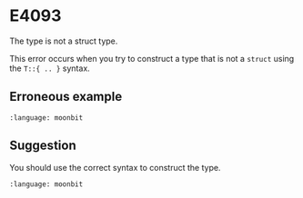 # E4093

The type is not a struct type.

This error occurs when you try to construct a type that is not a `struct` using
the `T::{ .. }` syntax.

## Erroneous example

```{literalinclude} /sources/error_codes/E4093_error/top.mbt
:language: moonbit
```

## Suggestion

You should use the correct syntax to construct the type.

```{literalinclude} /sources/error_codes/E4093_fixed/top.mbt
:language: moonbit
```
